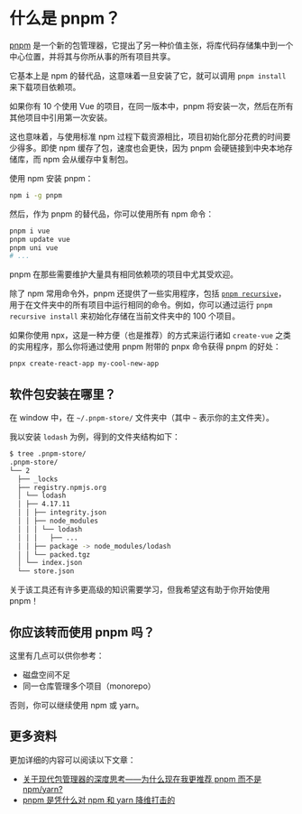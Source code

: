 # 什么是 pnpm？

[pnpm](https://pnpm.io/) 是一个新的包管理器，它提出了另一种价值主张，将库代码存储集中到一个中心位置，并将其与你所从事的所有项目共享。

它基本上是 npm 的替代品，这意味着一旦安装了它，就可以调用 `pnpm install` 来下载项目依赖项。

如果你有 10 个使用 Vue 的项目，在同一版本中，pnpm 将安装一次，然后在所有其他项目中引用第一次安装。

这也意味着，与使用标准 npm 过程下载资源相比，项目初始化部分花费的时间要少得多。即使 npm 缓存了包，速度也会更快，因为 pnpm 会硬链接到中央本地存储库，而 npm 会从缓存中复制包。

使用 npm 安装 pnpm：

```bash
npm i -g pnpm
```

然后，作为 pnpm 的替代品，你可以使用所有 npm 命令：

```bash
pnpm i vue
pnpm update vue
pnpm uni vue
# ...
```

pnpm 在那些需要维护大量具有相同依赖项的项目中尤其受欢迎。

除了 npm 常用命令外，pnpm 还提供了一些实用程序，包括 [`pnpm recursive`](https://pnpm.io/cli/recursive)，用于在文件夹中的所有项目中运行相同的命令。例如，你可以通过运行 `pnpm recursive install` 来初始化存储在当前文件夹中的 100 个项目。

如果你使用 npx，这是一种方便（也是推荐）的方式来运行诸如 `create-vue` 之类的实用程序，那么你将通过使用 pnpm 附带的 pnpx 命令获得 pnpm 的好处：

```bash
pnpx create-react-app my-cool-new-app
```

## 软件包安装在哪里？

在 window 中，在 `~/.pnpm-store/` 文件夹中（其中 `~` 表示你的主文件夹）。

我以安装 `lodash` 为例，得到的文件夹结构如下：

```bash
$ tree .pnpm-store/
.pnpm-store/
└── 2
  ├── _locks
  ├── registry.npmjs.org
  │ └── lodash
  │ ├── 4.17.11
  │ │ ├── integrity.json
  │ │ ├── node_modules
  │ │ │ └── lodash
  │ │ │   ├── ...
  │ │ ├── package -> node_modules/lodash
  │ │ └── packed.tgz
  │ └── index.json
  └── store.json
```

关于该工具还有许多更高级的知识需要学习，但我希望这有助于你开始使用 pnpm！

## 你应该转而使用 pnpm 吗？

这里有几点可以供你参考：

- 磁盘空间不足
- 同一仓库管理多个项目（monorepo）

否则，你可以继续使用 npm 或 yarn。

## 更多资料

更加详细的内容可以阅读以下文章：

- [关于现代包管理器的深度思考——为什么现在我更推荐 pnpm 而不是 npm/yarn?](https://juejin.cn/post/6932046455733485575)
- [pnpm 是凭什么对 npm 和 yarn 降维打击的](https://juejin.cn/post/7127295203177676837)
